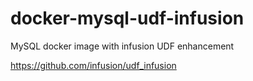 # docker-mysql-udf-infusion

  MySQL docker image with infusion UDF enhancement
  
  https://github.com/infusion/udf_infusion
